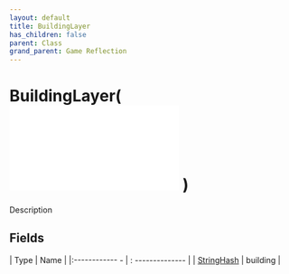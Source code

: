 ```yaml
---
layout: default
title: BuildingLayer
has_children: false
parent: Class
grand_parent: Game Reflection
---
```

# BuildingLayer( ![ CellLayer ](game-reflection/classes/cell_layer.md) )
Description 

## Fields
| Type | Name |
|:------------ - | : -------------- |
| [StringHash](game-reflection/classes/string_hash.md) | building |
